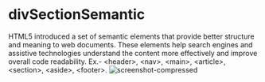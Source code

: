 # divSectionSemantic
HTML5 introduced a set of semantic elements that provide better structure and meaning to web documents. These elements help search engines and assistive technologies understand the content more effectively and improve overall code readability. Ex.- &lt;header>, &lt;nav>, &lt;main>, &lt;article>, &lt;section>, &lt;aside>, &lt;footer>.
![screenshot-compressed](https://github.com/SunilKandpal007/divSectionSemantic/assets/45088791/aaeb0fcf-f814-4e4e-add3-9818cd73acf2)
